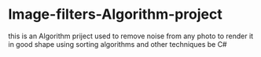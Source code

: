 # Image-filters-Algorithm-project
this is an Algorithm priject used to remove noise from any photo to render it in good shape using sorting algorithms and other techniques be C#
